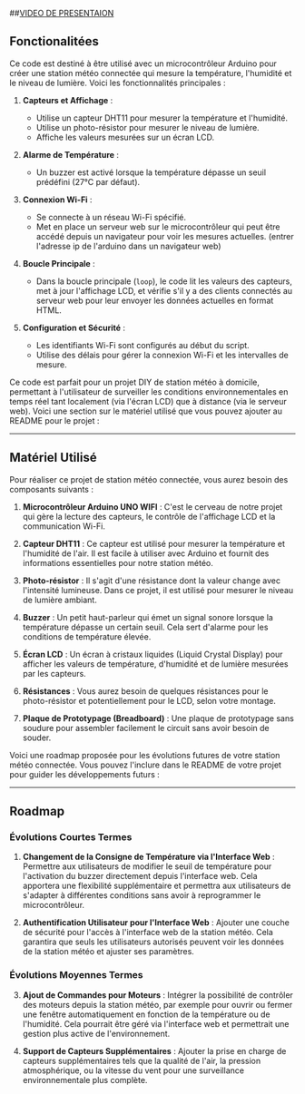 ##[VIDEO DE PRESENTAION](https://youtu.be/zhIhpYF2-kY)


## Fonctionalitées

Ce code est destiné à être utilisé avec un microcontrôleur Arduino pour créer une station météo connectée qui mesure la température, l'humidité et le niveau de lumière. Voici les fonctionnalités principales :

1. **Capteurs et Affichage** :
   - Utilise un capteur DHT11 pour mesurer la température et l'humidité.
   - Utilise un photo-résistor pour mesurer le niveau de lumière.
   - Affiche les valeurs mesurées sur un écran LCD.

2. **Alarme de Température** :
   - Un buzzer est activé lorsque la température dépasse un seuil prédéfini (27°C par défaut).

3. **Connexion Wi-Fi** :
   - Se connecte à un réseau Wi-Fi spécifié.
   - Met en place un serveur web sur le microcontrôleur qui peut être accédé depuis un navigateur pour voir les mesures actuelles. (entrer l'adresse ip de l'arduino dans un navigateur web)

4. **Boucle Principale** :
   - Dans la boucle principale (`loop`), le code lit les valeurs des capteurs, met à jour l'affichage LCD, et vérifie s'il y a des clients connectés au serveur web pour leur envoyer les données actuelles en format HTML.

5. **Configuration et Sécurité** :
   - Les identifiants Wi-Fi sont configurés au début du script.
   - Utilise des délais pour gérer la connexion Wi-Fi et les intervalles de mesure.

Ce code est parfait pour un projet DIY de station météo à domicile, permettant à l'utilisateur de surveiller les conditions environnementales en temps réel tant localement (via l'écran LCD) que à distance (via le serveur web).
Voici une section sur le matériel utilisé que vous pouvez ajouter au README pour le projet :

---

## Matériel Utilisé

Pour réaliser ce projet de station météo connectée, vous aurez besoin des composants suivants :

1. **Microcontrôleur Arduino UNO WIFI** : C'est le cerveau de notre projet qui gère la lecture des capteurs, le contrôle de l'affichage LCD et la communication Wi-Fi.

2. **Capteur DHT11** : Ce capteur est utilisé pour mesurer la température et l'humidité de l'air. Il est facile à utiliser avec Arduino et fournit des informations essentielles pour notre station météo.

3. **Photo-résistor** : Il s'agit d'une résistance dont la valeur change avec l'intensité lumineuse. Dans ce projet, il est utilisé pour mesurer le niveau de lumière ambiant.

4. **Buzzer** : Un petit haut-parleur qui émet un signal sonore lorsque la température dépasse un certain seuil. Cela sert d'alarme pour les conditions de température élevée.

5. **Écran LCD** : Un écran à cristaux liquides (Liquid Crystal Display) pour afficher les valeurs de température, d'humidité et de lumière mesurées par les capteurs.

6. **Résistances** : Vous aurez besoin de quelques résistances pour le photo-résistor et potentiellement pour le LCD, selon votre montage.

7. **Plaque de Prototypage (Breadboard)** : Une plaque de prototypage sans soudure pour assembler facilement le circuit sans avoir besoin de souder.

Voici une roadmap proposée pour les évolutions futures de votre station météo connectée. Vous pouvez l'inclure dans le README de votre projet pour guider les développements futurs :

---

## Roadmap

### Évolutions Courtes Termes

1. **Changement de la Consigne de Température via l'Interface Web** : Permettre aux utilisateurs de modifier le seuil de température pour l'activation du buzzer directement depuis l'interface web. Cela apportera une flexibilité supplémentaire et permettra aux utilisateurs de s'adapter à différentes conditions sans avoir à reprogrammer le microcontrôleur.

2. **Authentification Utilisateur pour l'Interface Web** : Ajouter une couche de sécurité pour l'accès à l'interface web de la station météo. Cela garantira que seuls les utilisateurs autorisés peuvent voir les données de la station météo et ajuster ses paramètres.

### Évolutions Moyennes Termes

3. **Ajout de Commandes pour Moteurs** : Intégrer la possibilité de contrôler des moteurs depuis la station météo, par exemple pour ouvrir ou fermer une fenêtre automatiquement en fonction de la température ou de l'humidité. Cela pourrait être géré via l'interface web et permettrait une gestion plus active de l'environnement.

4. **Support de Capteurs Supplémentaires** : Ajouter la prise en charge de capteurs supplémentaires tels que la qualité de l'air, la pression atmosphérique, ou la vitesse du vent pour une surveillance environnementale plus complète.


